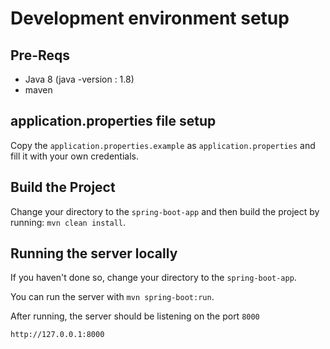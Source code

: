 # Development environment setup

## Pre-Reqs
- Java 8 (java -version : 1.8)
- maven

## application.properties file setup

Copy the `application.properties.example` as `application.properties` and fill it with your own credentials.

## Build the Project

Change your directory to the `spring-boot-app` and then build the project by running: `mvn clean install`.

## Running the server locally

If you haven't done so, change your directory to the `spring-boot-app`.

You can run the server with `mvn spring-boot:run`.

After running, the server should be listening on the port `8000`

`http://127.0.0.1:8000`
